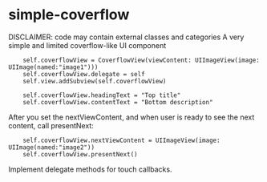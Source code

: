 # simple-coverflow

DISCLAIMER: code may contain external classes and categories
A very simple and limited coverflow-like UI component

        self.coverflowView = CoverflowView(viewContent: UIImageView(image: UIImage(named:"image1")))
        self.coverflowView.delegate = self
        self.view.addSubview(self.coverflowView)
  
        self.coverflowView.headingText = "Top title"
        self.coverflowView.contentText = "Bottom description"
        
After you set the nextViewContent, and when user is ready to see the next content, call presentNext:

        self.coverflowView.nextViewContent = UIImageView(image: UIImage(named:"image2"))
        self.coverflowView.presentNext()
        
Implement delegate methods for touch callbacks.
